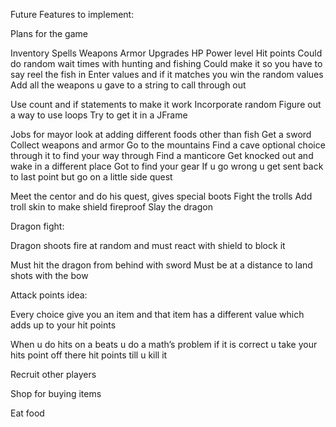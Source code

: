 Future Features to implement:

Plans for the game

Inventory 
Spells
Weapons
Armor
Upgrades
HP
Power level
Hit points
Could do random wait times with hunting and fishing
Could make it so you have to say reel the fish in 
Enter values and if it matches you win the random values
Add all the weapons u gave to a string to call through out

Use count and if statements to make it work 
Incorporate random
Figure out a way to use loops
Try to get it in a JFrame

Jobs for mayor look at adding different foods other than fish
Get a sword
Collect weapons and armor 
Go to the mountains
Find a cave optional choice through it to find your way through
Find a manticore
Get knocked out and wake in a different place
Got to find your gear
If u go wrong u get sent back to last point but go on a little side quest

Meet the centor and do his quest, gives special boots
Fight the trolls
Add troll skin to make shield fireproof
Slay the dragon

Dragon fight:

Dragon shoots fire at random and must react with shield to block it

Must hit the dragon from behind with sword
Must be at a distance to land shots with the bow

Attack points idea:

Every choice give you an item and that item has a different value which adds up to your hit points 

When u do hits on a beats u do a math’s problem if it is correct u take your hits point off there hit points till u kill it 

Recruit other players

Shop for buying items

Eat food